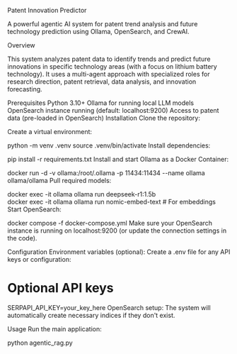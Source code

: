 Patent Innovation Predictor

A powerful agentic AI system for patent trend analysis and future technology prediction using Ollama, OpenSearch, and CrewAI.

Overview

This system analyzes patent data to identify trends and predict future innovations in specific technology areas (with a focus on lithium battery technology). It uses a multi-agent approach with specialized roles for research direction, patent retrieval, data analysis, and innovation forecasting.

Prerequisites
Python 3.10+
Ollama for running local LLM models
OpenSearch instance running (default: localhost:9200)
Access to patent data (pre-loaded in OpenSearch)
Installation
Clone the repository:

Create a virtual environment:

python -m venv .venv
source .venv/bin/activate
Install dependencies:

pip install -r requirements.txt
Install and start Ollama as a Docker Container:

docker run -d -v ollama:/root/.ollama -p 11434:11434 --name ollama ollama/ollama
Pull required models:

docker exec -it ollama ollama run deepseek-r1:1.5b          
docker exec -it ollama ollama run nomic-embed-text # For embeddings
Start OpenSearch:

docker compose -f docker-compose.yml
Make sure your OpenSearch instance is running on localhost:9200 (or update the connection settings in the code).

Configuration
Environment variables (optional):
Create a .env file for any API keys or configuration:

# Optional API keys
SERPAPI_API_KEY=your_key_here
OpenSearch setup:
The system will automatically create necessary indices if they don't exist.

Usage
Run the main application:

python agentic_rag.py
